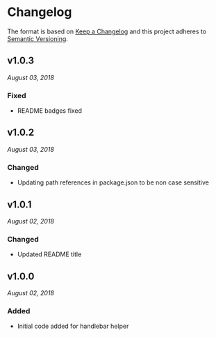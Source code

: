 # Changelog

The format is based on [Keep a Changelog](http://keepachangelog.com/en/1.0.0/)
and this project adheres to [Semantic Versioning](http://semver.org/spec/v2.0.0.html).

v1.0.3
------------------------------
*August 03, 2018*

### Fixed
- README badges fixed


v1.0.2
------------------------------
*August 03, 2018*

### Changed
- Updating path references in package.json to be non case sensitive


v1.0.1
------------------------------
*August 02, 2018*

### Changed
- Updated README title


v1.0.0
------------------------------
*August 02, 2018*

### Added
- Initial code added for handlebar helper
